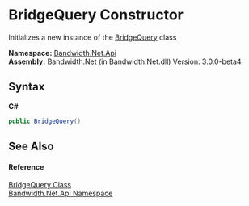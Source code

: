 ﻿# BridgeQuery Constructor 
 

Initializes a new instance of the <a href ="T_Bandwidth_Net_Api_BridgeQuery.md">BridgeQuery</a> class

**Namespace:**&nbsp;<a href ="N_Bandwidth_Net_Api.md">Bandwidth.Net.Api</a><br />**Assembly:**&nbsp;Bandwidth.Net (in Bandwidth.Net.dll) Version: 3.0.0-beta4

## Syntax

**C#**<br />
``` C#
public BridgeQuery()
```


## See Also


#### Reference
<a href ="T_Bandwidth_Net_Api_BridgeQuery.md">BridgeQuery Class</a><br /><a href ="N_Bandwidth_Net_Api.md">Bandwidth.Net.Api Namespace</a><br />
